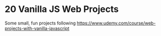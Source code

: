 # 20 Vanilla JS Web Projects

Some small, fun projects following https://www.udemy.com/course/web-projects-with-vanilla-javascript

